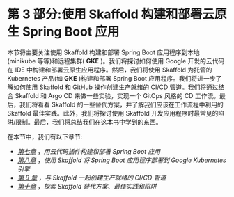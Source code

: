 # 第 3 部分:使用 Skaffold 构建和部署云原生 Spring Boot 应用

本节将主要关注使用 Skaffold 构建和部署 Spring Boot 应用程序到本地(minikube 等等)和远程集群( **GKE** )。我们将探讨如何使用 Google 开发的云代码在 IDE 中构建和部署云原生应用程序。然后，我们将使用 Skaffold 为托管的 Kubernetes 产品(如 **GKE** )构建和部署 Spring Boot 应用程序。我们将进一步了解如何使用 Skaffold 和 GitHub 操作创建生产就绪的 CI/CD 管道。我们将通过结合 Skaffold 和 Argo CD 来做一些实验，实现一个 GitOps 风格的 CD 工作流。最后，我们将看看 Skaffold 的一些替代方案，并了解我们应该在工作流程中利用的 Skaffold 最佳实践。此外，我们将探讨使用 Skaffold 开发应用程序时最常见的陷阱/限制。最后，我们将总结我们在这本书中学到的东西。

在本节中，我们有以下章节:

*   [*第七章*](B17385_07_Final_PD_ePub.xhtml#_idTextAnchor092) ，*用云代码插件构建和部署 Spring Boot 应用*
*   [*第八章*](B17385_08_Final_PD_ePub.xhtml#_idTextAnchor099) ，*使用 Skaffold 将 Spring Boot 应用程序部署到 Google Kubernetes 引擎*
*   [*第 9 章*](B17385_09_Final_PD_ePub.xhtml#_idTextAnchor116) ，*与 Skaffold 一起创建生产就绪的 CI/CD 管道*
*   [*第十章*](B17385_10_Final_PD_ePub.xhtml#_idTextAnchor129) ，*探索 Skaffold 替代方案、最佳实践和陷阱*